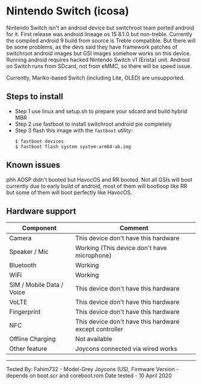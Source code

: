 # Nintendo Switch (icosa)

Nintendo Switch isn't an android device but switchroot team ported android for it. First release was android lineage os 15 8.1.0 but non-treble. Currently the compiled android 9 build from source is Treble compatible. But there will be some problems, as the devs said they have framework patches of switchroot android images but GSI images somehow works on this device. Running android requires hacked Nintendo Switch v1 (Erista) unit. Android on Switch runs from SDcard, not from eMMC, so there will be speed issue.

Currently, Mariko-based Switch (including Lite, OLED) are unsupported.

## Steps to install

* Step 1
    use linux and setup.sh to prepare your sdcard and build hybrid MBR
* Step 2
    use fastboot to install switchroot android pie completely
* Step 3 flash this image with the `fastboot` utility:
    ```
    $ fastboot devices
    $ fastboot flash system system-arm64-ab.img
    ```
    
## Known issues
phh AOSP didn't booted but HavocOS and RR booted. Not all GSIs will boot currently due to early build of android, most of them will bootloop like RR but some of them will boot perfectly like HavocOS.

## Hardware support

| Component                 |      Comment                                              |
|---------------------------|-----------------------------------------------------------|
| Camera                    | This device don't have this hardware                      |
| Speaker / Mic             | Working (This device don't have microphone)               |
| Bluetooth                 | Working                                                   |
| WiFi                      | Working                                                   |
| SIM / Mobile Data / Voice | This device don't have this hardware                      |
| VoLTE                     | This device don't have this hardware                      |
| Fingerprint               | This device don't have this hardware                      |
| NFC                       | This device don't have this hardware except controller                                                    |
| Offline Charging          | Not available                                             |
| Other feature             | Joycons connected via wired works                         |
---

Tested By: Fahim732 - Model-Grey Joycons (US), Firmware Version - depends on boot.scr and coreboot.rom Date tested - 10 April 2020